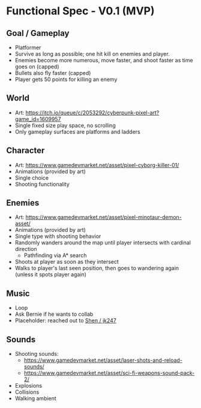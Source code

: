# Functional Spec - V0.1 (MVP)

## Goal / Gameplay
- Platformer
- Survive as long as possible; one hit kill on enemies and player.
- Enemies become more numerous, move faster, and shoot faster as time goes on (capped)
- Bullets also fly faster (capped)
- Player gets 50 points for killing an enemy

## World
- Art: https://itch.io/queue/c/2053292/cyberpunk-pixel-art?game_id=1609957
- Single fixed size play space, no scrolling
- Only gameplay surfaces are platforms and ladders 

## Character
- Art: https://www.gamedevmarket.net/asset/pixel-cyborg-killer-01/
- Animations (provided by art)
- Single choice
- Shooting functionality

## Enemies
- Art: https://www.gamedevmarket.net/asset/pixel-minotaur-demon-asset/
- Animations (provided by art)
- Single type with shooting behavior
- Randomly wanders around the map until player intersects with cardinal direction
    - Pathfinding via A* search
- Shoots at player as soon as they intersect
- Walks to player's last seen position, then goes to wandering again (unless it spots player again)

## Music
- Loop 
- Ask Bernie if he wants to collab
- Placeholder: reached out to [Shen / jk247](https://jaykay47.bandcamp.com/album/cyberpunk) 

## Sounds
- Shooting sounds:
    - https://www.gamedevmarket.net/asset/laser-shots-and-reload-sounds/
    - https://www.gamedevmarket.net/asset/sci-fi-weapons-sound-pack-2/
- Explosions
- Collisions
- Walking ambient




